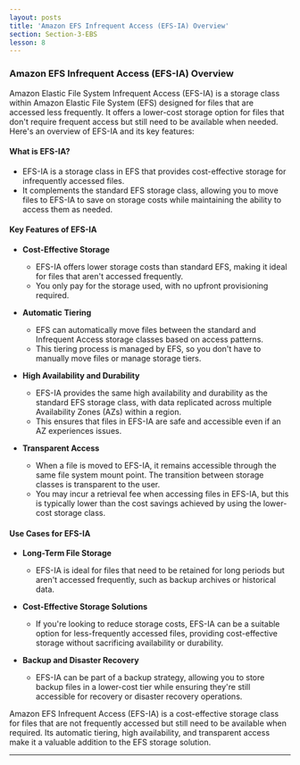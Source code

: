 ```yaml
---
layout: posts
title: 'Amazon EFS Infrequent Access (EFS-IA) Overview'
section: Section-3-EBS
lesson: 8
---
```


### Amazon EFS Infrequent Access (EFS-IA) Overview

Amazon Elastic File System Infrequent Access (EFS-IA) is a storage class within Amazon Elastic File System (EFS) designed for files that are accessed less frequently. It offers a lower-cost storage option for files that don't require frequent access but still need to be available when needed. Here's an overview of EFS-IA and its key features:

<!-- pagebreak -->

#### What is EFS-IA?

- EFS-IA is a storage class in EFS that provides cost-effective storage for infrequently accessed files.
- It complements the standard EFS storage class, allowing you to move files to EFS-IA to save on storage costs while maintaining the ability to access them as needed.

<!-- pagebreak -->

#### Key Features of EFS-IA

- **Cost-Effective Storage**

  - EFS-IA offers lower storage costs than standard EFS, making it ideal for files that aren't accessed frequently.
  - You only pay for the storage used, with no upfront provisioning required.

- **Automatic Tiering**

  - EFS can automatically move files between the standard and Infrequent Access storage classes based on access patterns.
  - This tiering process is managed by EFS, so you don't have to manually move files or manage storage tiers.

- **High Availability and Durability**

  - EFS-IA provides the same high availability and durability as the standard EFS storage class, with data replicated across multiple Availability Zones (AZs) within a region.
  - This ensures that files in EFS-IA are safe and accessible even if an AZ experiences issues.

- **Transparent Access**
  - When a file is moved to EFS-IA, it remains accessible through the same file system mount point. The transition between storage classes is transparent to the user.
  - You may incur a retrieval fee when accessing files in EFS-IA, but this is typically lower than the cost savings achieved by using the lower-cost storage class.

<!-- pagebreak -->

#### Use Cases for EFS-IA

- **Long-Term File Storage**

  - EFS-IA is ideal for files that need to be retained for long periods but aren't accessed frequently, such as backup archives or historical data.

- **Cost-Effective Storage Solutions**

  - If you're looking to reduce storage costs, EFS-IA can be a suitable option for less-frequently accessed files, providing cost-effective storage without sacrificing availability or durability.

- **Backup and Disaster Recovery**
  - EFS-IA can be part of a backup strategy, allowing you to store backup files in a lower-cost tier while ensuring they're still accessible for recovery or disaster recovery operations.

Amazon EFS Infrequent Access (EFS-IA) is a cost-effective storage class for files that are not frequently accessed but still need to be available when required. Its automatic tiering, high availability, and transparent access make it a valuable addition to the EFS storage solution.

---
